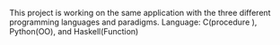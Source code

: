 This project is working on the same application with the three different programming languages and paradigms.
Language: C(procedure ), Python(OO), and  Haskell(Function)
